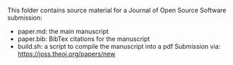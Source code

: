 This folder contains source material for a Journal of Open Source Software
submission:
- paper.md: the main manuscript
- paper.bib: BibTex citations for the manuscript
- build.sh: a script to compile the manuscript into a pdf
Submission via: https://joss.theoj.org/papers/new
